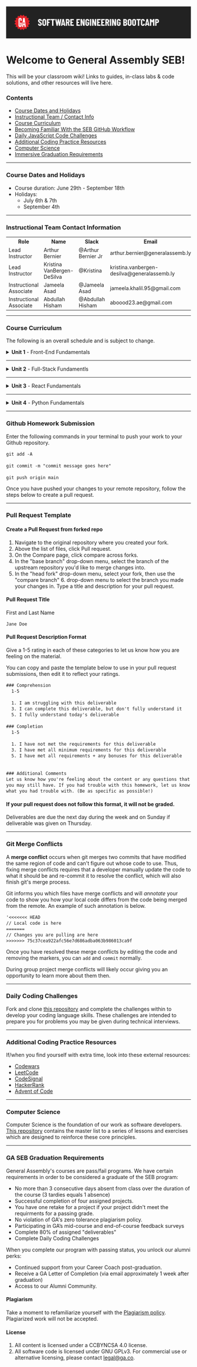 ![General Assembly](./assets/hero.png)

# Welcome to General Assembly SEB!

This will be your classroom wiki! Links to guides, in-class labs & code solutions, and other resources will live here.

### Contents

- [Course Dates and Holidays](#course-dates-and-holidays)
- [Instructional Team / Contact Info](#instructional-team-contact-information)
- [Course Curriculum](#course-curriculum)
- [Becoming Familiar With the SEB GitHub Workflow](#github-homework-submission)
- [Daily JavaScript Code Challenges](#daily-coding-challenges)
- [Additional Coding Practice Resources](#additional-coding-practice-resources)
- [Computer Science](#computer-science)
- [Immersive Graduation Requirements](#ga-seb-graduation-requirements)

***
### Course Dates and Holidays

- Course duration: June 29th - September 18th
- Holidays:
  - July 6th & 7th
  - September 4th

***
### Instructional Team Contact Information

<table>
  <tr>
    <th> Role </th><th> Name </th> <th>Slack </th> <th>Email </th>
  </tr>
  <tr>
    <td> Lead Instructor </td> <td> Arthur Bernier </td><td> @Arthur Bernier Jr </td><td> arthur.bernier@generalassemb.ly </td>
  </tr>
  <tr>
    <td> Lead Instructor </td> <td> Kristina VanBergen-DeSilva </td><td> @Kristina </td><td> kristina.vanbergen-desilva@generalassemb.ly </td>
  </tr>
  <tr>
    <td> Instructional Associate </td> <td> Jameela Asad </td><td> @Jameela Asad </td><td> jameela.khalil.95@gmail.com </td>
  </tr>
  <tr>
    <td> Instructional Associate </td> <td> Abdullah Hisham </td><td> @Abdullah Hisham </td><td> aboood23.ae@gmail.com </td>
  </tr>
</table>

***
### Course Curriculum

The following is an overall schedule and is subject to change.

<details><summary><strong>Unit 1</strong> - Front-End Fundamentals </summary>
<br>
<p>Unit 1 will cover the fundamentals of web development, including Git and GitHub, the command line interface (CLI), HTML, CSS, JavaScript, and DOM events.</p>

<ul type="none">
  <li><details>
    <summary><strong>Week 1</strong></summary>
    <table>
        <thead>
            <tr>
            <th>Sunday</th>
            <th>Monday</th>
            <th>Tuesday</th>
            <th>Wednesday</th>
            <th>Thursday</th>
            <th>Level-Up</th>
            </tr>
        </thead>
        <tbody>
            <tr>
            <td><a href="https://github.com/SEB-9-BH/u1-installfest">Installfest</a></td>
            <td><a href="https://github.com/SEB-9-BH/u1-intro-to-html">Intro to HTML </a></td>
            <td><a href="https://github.com/SEB-9-BH/u1-intro-to-js-functions">Intro to JavaScript Functions </a></td>
            <td><a href="https://github.com/SEB-9-BH/u1-intro-to-js-arrays">Intro to JavaScript Arrays </a></td>
            <td><a href="https://github.com/SEB-9-BH/u1-intro-to-the-dom">Intro to the DOM</a></td>
            <td><a href="https://github.com/SEB-9-BH/u1-js-browser-game-tamagotchi-lab">JavaScript Browser Game - Tamagotchi Lab Solution</a></td>
            </tr>
            <tr>
            <td><a href="https://github.com/SEB-9-BH/u1-intro-to-cli">Intro to the CLI</a></td>
            <td><a href="https://github.com/SEB-9-BH/u1-intro-to-css">Intro to CSS </a></td>
            <td><a href="https://github.com/SEB-9-BH/u1-intro-to-js-functions-lab">Intro to JavaScript Functions Lab </a></td>
            <td><a href="https://github.com/SEB-9-BH/u1-intro-to-js-arrays-lab">Intro to JavaScript Arrays Lab </a></td>
            <td><a href="https://github.com/SEB-9-BH/u1-dom-events">DOM Events</a></td>
            <td></td>
            </tr>
            <tr>
            <td><a href="https://github.com/SEB-9-BH/u1-intro-to-cli-lab">Intro to the CLI Lab</a></td>
            <td><a href="https://github.com/SEB-9-BH/u1-intro-to-js">Intro to JavaScript </a></td>
            <td><a href="https://github.com/SEB-9-BH/u1-js-scope">JavaScript Scope </a></td>
            <td><a href="https://github.com/SEB-9-BH/u1-intro-to-js-objects">Intro to JavaScript Objects </a></td>
            <td><a href="https://github.com/SEB-9-BH/u1-dom-events-lab">DOM Events Lab</a></td>
            <td></td>
            </tr>
            <tr>
            <td><a href="https://github.com/SEB-9-BH/u1-intro-to-git-and-github">Intro to Git and GitHub</a></td>
            <td><a href="https://github.com/SEB-9-BH/u1-js-control-flow">Javascript Control Flow </a></td>
            <td><a href="https://github.com/SEB-9-BH/u1-mdn">MDN</a></td>
            <td><a href="https://github.com/SEB-9-BH/u1-intro-to-js-objects-lab">Intro to JavaScript Objects Lab </a></td>
            <td><a href="https://github.com/SEB-9-BH/u1-js-browser-game-rock-paper-scissors">JavaScript Browser Game - Rock, Paper, Scissors</a></td>
            <td></td>
            </tr>
            <tr>
            <td></td>
            <td></td>
            <td></td>
            <td></a></td>
            <td><a href="https://github.com/SEB-9-BH/u1-js-browser-game-tic-tac-toe-lab">JavaScript Browser Game - Tic-Tac-Toe Lab</a></td>
            <td></td>
            </tr>
        </tbody>
        </table>
  </details></li>

  ___
  <li><details>
    <summary><strong>Week 2</strong></summary>
      <table>
        <thead>
            <tr>
            <th>Sunday</th>
            <th>Monday</th>
            <th>Tuesday</th>
            <th>Wednesday</th>
            <th>Thursday</th>
            <th>Level-Up</th>
            </tr>
        </thead>
        <tbody>
            <tr>
            <td><strong>HOLIDAY</strong></td>
            <td><strong>HOLIDAY</strong></td>
            <td><a href="https://github.com/SEB-9-BH/u1-intermediate-css">Intermediate CSS </a></td>
            <td><a href="https://github.com/SEB-9-BH/u1-js-array-iteratator-methods">Javascript Array Iterator Methods </a></td>
            <td><a href="https://github.com/SEB-9-BH/u1-project-requirements">Unit 1 Project - Browser-Based Game</a></td>
            <td><a href="https://github.com/SEB-9-BH/u1-playing-audio-in-the-browser">Playing Audio in the Browser Lesson + Starter Code </a></td>
            </tr>
            <tr>
            <td></td>
            <td></td>
            <td><a href="https://github.com/SEB-9-BH/u1-flexbox">Flexbox</a></td>
            <td><a href="https://github.com/SEB-9-BH/u1-js-array-iteratator-methods-lab">Javascript Array Iterator Methods Lab </a></td>
            <td><strong>Outcomes</strong></td>
            <td><a href="https://github.com/SEB-9-BH/card-game-starter-lesson">Card Game Lesson + Starter Code</a></td>
            </tr>
            <tr>
            <td></td>
            <td></td>
            <td><a href="https://github.com/SEB-9-BH/u1-flexbox-lab">Flexbox Lab </a></td>
            <td><a href="https://github.com/SEB-9-BH/u1-intro-to-markdown-lab">Intro to Markdown Lab </a></td>
            <td></td>
            <td><a href="https://github.com/SEB-9-BH/u1-css-grid">CSS Grid </a></td>
            </tr>
            <tr>
            <td></td>
            <td></td>
            <td><a href="https://github.com/SEB-9-BH/u1-responsive-design">Responsive Design </a></td>
            <td><a href="https://github.com/SEB-9-BH/intro-to-ai-coding-tools/">Leveraging Generative AI Tools for Software Engineers - Pt. 1</a></td>          
            <td></td>
            <td><a href="https://github.com/SEB-9-BH/u1-intro-to-js-classes">Intro to JavaScript Classes </a></td>
            </tr>
            <tr>
            <td></td>
            <td></td>
            <td><a href="https://github.com/SEB-9-BH/u1-intro-to-accessibility">Intro to Accessibility </a></td>
            <td><a href="https://github.com/SEB-9-BH/u1-project-planning-deliverables">Unit 1 Project - Project Planning Deliverables</a></td>
            <td></td>
            <td><a href="https://github.com/SEB-9-BH/u1-js-built-in-objects-and-classes">JavaScript's Built-in Objects and Classes </a></td>
            </tr>
            <tr>
            <td></td>
            <td></td>
            <td></td>
            <td></td>
            <td></td>
            <td>Leveraging Generative AI Tools for Software Engineers - Pt. 2<a href=""></a></td> 
            </tr>
        </tbody>
      </table>

  </details></li>

  ___
  <li><details><summary><strong>Week 3</strong></summary>
    Unit 1 Project
  </details></li>
</details>

___
<details><summary><strong>Unit 2</strong> - Full-Stack Fundamentls </summary>
<br>
<p>Unit 2 will introduce backend development using Express and Node, covering RESTful routing, MongoDB, full CRUD operations, data relationships, ERDs, and user authentication.</p>
<ul type="none">

  <li><details><summary><strong>Week 4</strong></summary>

  ### DAY 1

| Activity  | Link |
| ----- | ------ |
| INTRO LESSON Full Stack, HTTP, MVC, Etc | https://github.com/SEB-9-BH/HTTP |
| INTRO TO EXPRESS | https://github.com/SEB-9-BH/intro-to-express |
| HW Express Lab | https://github.com/SEB-9-BH/intro-to-express-lab |

| Supplemental Activity | Link |
| ----------- | -------|
| Intro to Full Stack Videos | https://github.com/SEB-9-BH/intro-to-full-stack-development |
| Intro to HTTP Videos | https://github.com/SEB-9-BH/http-videos |
| Intro to NODE Videos | https://github.com/SEB-9-BH/intro-to-node |
| Postman Setup | https://github.com/SEB-9-BH/postman-setup-lab |

  ### DAY 2 & 3

| Activity  | Link |
| ----- | ------ |
| Setup MongoDB | https://github.com/SEB-9-BH/mongodb-setup |
| INTRO TO REST & MVC | https://github.com/SEB-9-BH/intro-to-rest-mvc |
| HW Vegetables Lab | https://github.com/SEB-9-BH/vegetables-lab-hw |

| Supplemental Activity | Link |
| ----------- | -------|
| EJS Templating Alternative | https://github.com/SEB-9-BH/ejs-level-up |

  ### DAY 4

| Activity  | Link |
| ----- | ------ |
| Controllers | https://github.com/SEB-9-BH/controllers-routers-view-data |
| The Captain's Log HW| https://github.com/SEB-9-BH/captains-log |
    
  </details></li>

  ___
  <li><details><summary><strong>Week 5</strong></summary>
    
### DAY 1

| Activity  | Link |
| ----- | ------ |
| API, Auth & Testing Start | https://github.com/SEB-9-BH/api-exposure |
| Engineer Registry HW | https://github.com/SEB-9-BH/engineer-registry |

### DAY 2

| Activity  | Link |
| ----- | ------ |
| FULL MVC | https://github.com/SEB-9-BH/fruits-mvc-solution |
| Engineer Registry HW | https://github.com/SEB-9-BH/engineer-registry |

### DAY 3

| Activity  | Link |
| ----- | ------ |
| Implementation Guide of MVC | https://github.com/SEB-9-BH/fruits-mvc-solution/blob/main/IMPLEMENTATION_SUMMARY.md |
| Route Architecture |  https://github.com/SEB-9-BH/fruits-mvc-solution/blob/main/ROUTE_ARCHITECTURE.md |
| Testing Breakdown |  https://github.com/SEB-9-BH/fruits-mvc-solution/blob/main/TEST_BREAKDOWN.md |
| Controller Guide |  https://github.com/SEB-9-BH/fruits-mvc-solution/blob/main/CONTROLLER_GUIDE.md |

### DAY 4

| Activity  | Link |
| ----- | ------ |
| Prject Preparation & Requirements | https://github.com/SEB-9-BH/fruits-mvc-solution |
| Project Example Starter Guide | https://github.com/SEB-9-BH/fruits-mvc-solution/blob/main/BLOG_APP_STARTER.md |
    
  </details></li>

  ___
  <li><details><summary><strong>Week 6</strong></summary>
    Unit 2 Project
  </details></li>

</details>


___
<details><summary><strong>Unit 3</strong> - React Fundamentals </summary>
<br>
<p>Unit 3 will focus on frontend development with React, exploring components, state management, forms, hooks, client-side routing, building APIs, and user authentication.</p>

<ul type="none">

  <li><details><summary><strong>Week 7</strong></summary>
    TBD
  </details></li>

  ___
  <li><details><summary><strong>Week 8</strong></summary>
    TBD
  </details></li>

  ___
  <li><details><summary><strong>Week 9</strong></summary>
    Unit 3 Project
  </details></li>

</details>

___
<details><summary><strong>Unit 4</strong> -  Python Fundamentals </summary>
<br>
<p>Unit 4 will dive into Python-based web development, including PostgreSQL, Django, and Flask, while reinforcing user authentication and key computer science fundamentals.</p>

<ul type="none">

  <li><details><summary><strong>Week 10</strong></summary>
    TBD
  </details></li>

  ___
  <li><details><summary><strong>Week 11</strong></summary>
    TBD
  </details></li>

  ___
  <li><details><summary><strong>Week 12</strong></summary>
    Unit 4 Project
  </details></li>

</details>

***
### Github Homework Submission

Enter the following commands in your terminal to push your work to your Github repository.

```
git add -A

git commit -m "commit message goes here"

git push origin main
```

Once you have pushed your changes to your remote repository, follow the steps below to create a pull request.

***
### Pull Request Template

#### Create a Pull Request from forked repo

1. Navigate to the original repository where you created your fork.
2. Above the list of files, click Pull request.
3. On the Compare page, click compare across forks.
4. In the "base branch" drop-down menu, select the branch of the upstream repository you'd like to merge changes into.
5. In the "head fork" drop-down menu, select your fork, then use the "compare branch" 6. drop-down menu to select the branch you made your changes in.
Type a title and description for your pull request.

#### Pull Request Title
First and Last Name
```
Jane Doe
```

#### Pull Request Description Format
Give a 1-5 rating in each of these categories to let us know how you are feeling on the material.

You can copy and paste the template below to use in your pull request submissions, then edit it to reflect your ratings.
```
### Comprehension
  1-5

  1. I am struggling with this deliverable
  3. I can complete this deliverable, but don't fully understand it
  5. I fully understand today's deliverable

### Completion
  1-5

  1. I have not met the requirements for this deliverable
  3. I have met all minimum requirements for this deliverable
  5. I have met all requirements + any bonuses for this deliverable


### Additional Comments
Let us know how you're feeling about the content or any questions that you may still have. If you had trouble with this homework, let us know what you had trouble with. (Be as specific as possible!)
```

#### If your pull request does not follow this format, it will not be graded.
Deliverables are due the next day during the week and on Sunday if deliverable was given on Thursday.

***
### Git Merge Conflicts

A **merge conflict** occurs when git merges two commits that have modified the same region of code and can't figure out whose code to use. Thus, fixing merge conflicts requires that a developer manually update the code to what it should be and re-commit it to resolve the conflict, which will also finish git's merge process.

Git informs you which files have merge conflicts and will _annotate_ your code to show you how your local code differs from the code being merged from the remote. An example of such annotation is below.

```
'<<<<<<< HEAD
// Local code is here
=======
// Changes you are pulling are here
>>>>>>> 75c37cea922afc56e7d686adba063b986013ca9f
```

Once you have resolved these merge conflicts by editing the code and removing the markers, you can `add` and `commit` normally.

During group project merge conflicts will likely occur giving you an opportunity to learn more about them then.

***
### Daily Coding Challenges
Fork and clone [this repository](https://github.com/SEB-9-BH/daily-coding-challenges) and complete the challenges within to develop your coding language skills. These challenges are intended to prepare you for problems you may be given during technical interviews.

***
### Additional Coding Practice Resources

If/when you find yourself with extra time, look into these external resources:

- [Codewars](https://www.codewars.com/)
- [LeetCode](https://www.leetcode.com/)
- [CodeSignal](https://codesignal.com/)
- [HackerRank](https://www.hackerrank.com/)
- [Advent of Code](https://adventofcode.com/)

***
### Computer Science

Computer Science is the foundation of our work as software developers. [This repository](https://github.com/SEB-9-BH/cs-modules-and-resources) contains the master list to a series of lessons and exercises which are designed to reinforce these core principles.

***
### GA SEB Graduation Requirements

General Assembly's courses are pass/fail programs. We have certain requirements in order to be considered a graduate of the SEB program:

- No more than 3 consecutive days absent from class over the duration of the course (3 tardies equals 1 absence)
- Successful completion of four assigned projects.
- You have one retake for a project if your project didn't meet the requirments for a passing grade.
- No violation of GA's zero tolerance plagiarism policy.
- Participating in GA’s mid-course and end-of-course feedback surveys
- Complete 80% of assigned "deliverables"
- Complete Daily Coding Challenges

When you complete our program with passing status, you unlock our alumni perks:

- Continued support from your Career Coach post-graduation.
- Receive a GA Letter of Completion (via email approximately 1 week after graduation)
- Access to our Alumni Community.

#### Plagiarism

Take a moment to refamiliarize yourself with the
[Plagiarism policy](./plagiarism.md).
Plagiarized work will not be accepted.


#### License

1.  All content is licensed under a CC­BY­NC­SA 4.0 license.
2.  All software code is licensed under GNU GPLv3. For commercial use or alternative licensing, please contact legal@ga.co.
